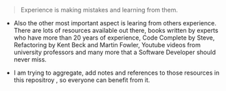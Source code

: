 >Experience is making mistakes and learning from them.

- Also the other most important aspect is learing from others experience. There are lots of resources available out there, books written by experts who have more than 20 years of experience, Code Complete by Steve, Refactoring by Kent Beck and Martin Fowler, Youtube videos from university professors and many more that a Software Developer should never miss.

* I am trying to aggregate, add notes and references to those resources in this repositroy , so everyone can benefit from it.